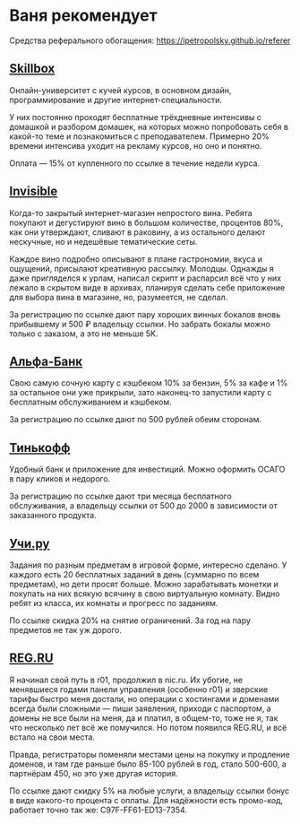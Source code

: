 # Ваня рекомендует

Средства реферального обогащения: https://ipetropolsky.github.io/referer


## [Skillbox](https://go.acstat.com/8a3b387d0ec48df0)

Онлайн-университет с кучей курсов, в основном дизайн, программирование и другие интернет-специальности.

У них постоянно проходят бесплатные трёхдневные интенсивы с домашкой и разбором домашек, на которых можно попробовать себя в какой-то теме и познакомиться с преподавателем. Примерно 20% времени интенсива уходит на рекламу курсов, но оно и понятно.

Оплата — 15% от купленного по ссылке в течение недели курса.


## [Invisible](https://www.invisible.ru/i/ipetropolsky)

Когда-то закрытый интернет-магазин непростого вина. Ребята покупают и дегустируют вино в большом количестве, процентов 80%, как они утверждают, сливают в раковину, а из остального делают нескучные, но и недешёвые тематические сеты.

Каждое вино подробно описывают в плане гастрономии, вкуса и ощущений, присылают креативную рассылку. Молодцы. Однажды я даже пригляделся к урлам, написал скрипт и распарсил всё что у них лежало в скрытом виде в архивах, планируя сделать себе приложение для выбора вина в магазине, но, разумеется, не сделал.

За регистрацию по ссылке дают пару хороших винных бокалов вновь прибывшему и 500 ₽ владельцу ссылки. Но забрать бокалы можно только с заказом, а это не меньше 5K.


## [Альфа-Банк](https://alfa.me/JL0rfw)

Свою самую сочную карту с кэшбеком 10% за бензин, 5% за кафе и 1% за остальное они уже прикрыли, зато наконец-то запустили карту с бесплатным обслуживанием и кэшбеком.

За регистрацию по ссылке дают по 500 рублей обеим сторонам.


## [Тинькофф](https://www.tinkoff.ru/sl/APYt8dMyNXh)

Удобный банк и приложение для инвестиций. Можно оформить ОСАГО в пару кликов и недорого.

За регистрацию по ссылке дают три месяца бесплатного обслуживания, а владельцу ссылки от 500 до 2000 в зависимости от заказанного продукта.


## [Учи.ру](https://uchi.ru/referral/24716281)

Задания по разным предметам в игровой форме, интересно сделано. У каждого есть 20 бесплатных заданий в день (суммарно по всем предметам), но дети просят больше. Можно зарабатывать монетки и покупать на них всякую всячину в свою виртуальную комнату. Видно ребят из класса, их комнаты и прогресс по заданиям.

По ссылке скидка 20% на снятие ограничений. За год на пару предметов не так уж дорого.


## [REG.RU](https://www.reg.ru/?rlink=reflink-6464963)

Я начинал свой путь в r01, продолжил в nic.ru. Их убогие, не менявшиеся годами панели управления (особенно r01) и зверские тарифы быстро меня достали, но операции с хостингами и доменами всегда были сложными — пиши заявления, приходи с паспортом, а домены не все были на меня, да и платил, в общем-то, тоже не я, так что несколько лет всё же помучился. Но потом появился REG.RU, и всё встало на свои места.

Правда, регистраторы поменяли местами цены на покупку и продление доменов, и там где раньше было 85-100 рублей в год, стало 500-600, а партнёрам 450, но это уже другая история.

По ссылке дают скидку 5% на любые услуги, а владельцу ссылки бонус в виде какого-то процента с оплаты. Для надёжности есть промо-код, работает точно так же: C97F-FF61-ED13-7354.
